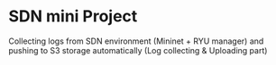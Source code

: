 # SDN mini Project

Collecting logs from SDN environment (Mininet + RYU manager) and pushing to S3 storage automatically (Log collecting & Uploading part)
